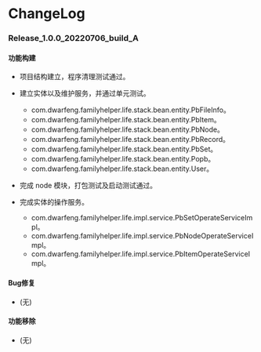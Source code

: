 # ChangeLog

### Release_1.0.0_20220706_build_A

#### 功能构建

- 项目结构建立，程序清理测试通过。

- 建立实体以及维护服务，并通过单元测试。
  - com.dwarfeng.familyhelper.life.stack.bean.entity.PbFileInfo。
  - com.dwarfeng.familyhelper.life.stack.bean.entity.PbItem。
  - com.dwarfeng.familyhelper.life.stack.bean.entity.PbNode。
  - com.dwarfeng.familyhelper.life.stack.bean.entity.PbRecord。
  - com.dwarfeng.familyhelper.life.stack.bean.entity.PbSet。
  - com.dwarfeng.familyhelper.life.stack.bean.entity.Popb。
  - com.dwarfeng.familyhelper.life.stack.bean.entity.User。

- 完成 node 模块，打包测试及启动测试通过。

- 完成实体的操作服务。
  - com.dwarfeng.familyhelper.life.impl.service.PbSetOperateServiceImpl。
  - com.dwarfeng.familyhelper.life.impl.service.PbNodeOperateServiceImpl。
  - com.dwarfeng.familyhelper.life.impl.service.PbItemOperateServiceImpl。

#### Bug修复

- (无)

#### 功能移除

- (无)
